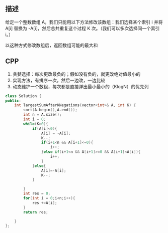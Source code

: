 ## 描述

给定一个整数数组 A，我们只能用以下方法修改该数组：我们选择某个索引 i 并将 A[i] 替换为 -A[i]，然后总共重复这个过程 K 次。（我们可以多次选择同一个索引 i。）

以这种方式修改数组后，返回数组可能的最大和

## CPP
1. 贪婪选择：每次更改最负的；假如没有负的，就更改绝对值最小的
2. 实现方法，有排序一次，然后一边改，一边比较
3. 动态维护一个数组，每次都是直接弹出最小最小的（KlogN）的优先列


```cpp
class Solution {
public:
    int largestSumAfterKNegations(vector<int>& A, int K) {
        sort(A.begin(),A.end());
        int n = A.size();
        int i = 0;
        while(K>0){
            if(A[i]<0){
                A[i] = -A[i];
                K--;
                if(i+1<n && A[i+1]<=0){
                    i++;
                }else if(i+1<n && A[i+1]>=0 && A[i+1]<A[i]){
                    i++;
                }
            }else{
                A[i]=-A[i];
                K--;
            }

        }
        int res = 0;
        for(int i = 0;i<n;i++){
            res +=A[i];
        }
        return res;

    }
};
```